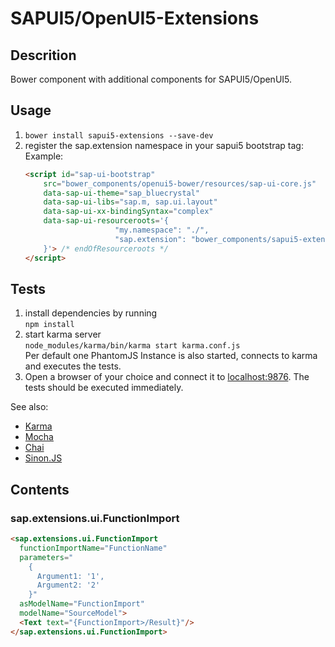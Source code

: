 # SAPUI5/OpenUI5-Extensions

## Descrition

Bower component with additional components for SAPUI5/OpenUI5.

## Usage

1. ```bower install sapui5-extensions --save-dev```
2. register the sap.extension namespace in your sapui5 bootstrap tag:
Example:
    ```html
    <script id="sap-ui-bootstrap"
        src="bower_components/openui5-bower/resources/sap-ui-core.js"
        data-sap-ui-theme="sap_bluecrystal"
        data-sap-ui-libs="sap.m, sap.ui.layout"
        data-sap-ui-xx-bindingSyntax="complex"
        data-sap-ui-resourceroots='{
                        "my.namespace": "./",
                        "sap.extension": "bower_components/sapui5-extensions/src/"
        }'> /* endOfResourceroots */
    </script>
    ```
    
## Tests

1. install dependencies by running   
    ```npm install```
2. start karma server  
    ```node_modules/karma/bin/karma start karma.conf.js```  
    Per default one PhantomJS Instance is also started, connects to karma and executes the tests.
3. Open a browser of your choice and connect it to [localhost:9876](http://localhost:9876/). The tests should be executed immediately.

See also:

- [Karma](http://karma-runner.github.io/)
- [Mocha](http://mochajs.org/)
- [Chai](http://mochajs.org/)
- [Sinon.JS](sinonjs.org)

## Contents

### sap.extensions.ui.FunctionImport

```html
<sap.extensions.ui.FunctionImport
  functionImportName="FunctionName"
  parameters="
    {
      Argument1: '1',
      Argument2: '2'
    }"
  asModelName="FunctionImport"
  modelName="SourceModel">
  <Text text="{FunctionImport>/Result}"/>
</sap.extensions.ui.FunctionImport>
```
